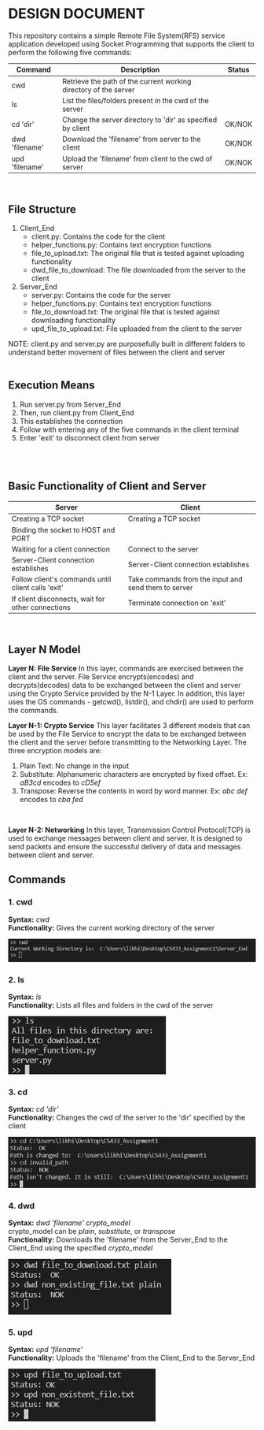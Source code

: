 # DESIGN DOCUMENT

This repository contains a simple Remote File System(RFS) service application developed using Socket Programming that supports the client to perform the following five commands: <br>

| Command        | Description                                                       | Status  |
| ---------------| ------------------------------------------------------------------| ------- |
| cwd            | Retrieve the path of the current working directory of the server  |         |
| ls             | List the files/folders present in the cwd of the server           |         |
| cd 'dir'       | Change the server directory to 'dir' as specified by client       |  OK/NOK |
| dwd 'filename' | Download the 'filename' from server to the client                 |  OK/NOK |
| upd 'filename' | Upload the 'filename' from client to the cwd of server            |  OK/NOK |
<br>

## File Structure

1. Client_End
    - client.py: Contains the code for the client
    - helper_functions.py: Contains text encryption functions
    - file_to_upload.txt: The original file that is tested against uploading functionality
    - dwd_file_to_download: The file downloaded from the server to the client
2. Server_End
    - server.py: Contains the code for the server
    - helper_functions.py: Contains text encryption functions
    - file_to_download.txt: The original file that is tested against downloading functionality
    - upd_file_to_upload.txt: File uploaded from the client to the server

NOTE: client.py and server.py are purposefully built in different folders to understand better movement of files between the client and server
<br>
<br>

## Execution Means

1. Run server.py from Server_End
2. Then, run client.py from Client_End
3. This establishes the connection
4. Follow with entering any of the five commands in the client terminal
5. Enter 'exit' to disconnect client from server
<br>
<br>

## Basic Functionality of Client and Server

| Server                                              | Client                                                |
| ----------------------------------------------------| ------------------------------------------------------|
| Creating a TCP socket                               | Creating a TCP socket                                 |
| Binding the socket to HOST and PORT                 |                                                       |
| Waiting for a client connection                     | Connect to the server                                 |
| Server-Client connection establishes                | Server-Client connection establishes                  |
| Follow client's commands until client calls 'exit'  | Take commands from the input and send them to server  |
| If client disconnects, wait for other connections   | Terminate connection on 'exit'                        |

<br>

##  Layer N Model

**Layer N: File Service**
In this layer, commands are exercised between the client and the server. File Service encrypts(encodes) and decrypts(decodes) data to be exchanged between the client and server using the Crypto Service provided by the N-1 Layer. In addition, this layer uses the OS commands - getcwd(), listdir(), and chdir() are used to perform the commands.
<br>

**Layer N-1: Crypto Service**
This layer facilitates 3 different  models that can be used by the File Service to encrypt the data to be exchanged between the client and the server before transmitting to the Networking Layer. The three encryption models are:
1. Plain Text: No change in the input
2. Substitute: Alphanumeric characters are encrypted by fixed offset. Ex: *aB3cd* encodes to *cD5ef*
3. Transpose: Reverse the contents in word by word manner. Ex: *abc def* encodes to *cba fed*
<br>

**Layer N-2: Networking**
In this layer, Transmission Control Protocol(TCP) is used to exchange messages between client and server. It is designed to send packets and ensure the successful delivery of data and messages between client and server.
<br>

## Commands

### **1. cwd** <br>
**Syntax:** *cwd* <br>
**Functionality:** Gives the current working directory of the server <br>

![image](./Execution_Images/cwd.png)
<br>

### **2. ls** <br>
**Syntax:** *ls* <br>
**Functionality:** Lists all files and folders in the cwd of the server <br>

![image](./Execution_Images/ls.png)
<br>

### **3. cd** <br>
**Syntax:** *cd 'dir'* <br>
**Functionality:** Changes the cwd of the server to the 'dir' specified by the client<br>

![image](./Execution_Images/cd.png)
<br>

### **4. dwd** <br>
**Syntax:** *dwd 'filename' crypto_model* <br>
crypto_model can be *plain*, *substitute*, or *transpose* <br>
**Functionality:** Downloads the 'filename' from the Server_End to the Client_End using the specified *crypto_model*<br>

![image](./Execution_Images/dwd.png)
<br>

### **5. upd** <br>
**Syntax:** *upd 'filename'* <br>
**Functionality:** Uploads the 'filename' from the Client_End to the Server_End <br>

![image](./Execution_Images/upd.png)
<br>